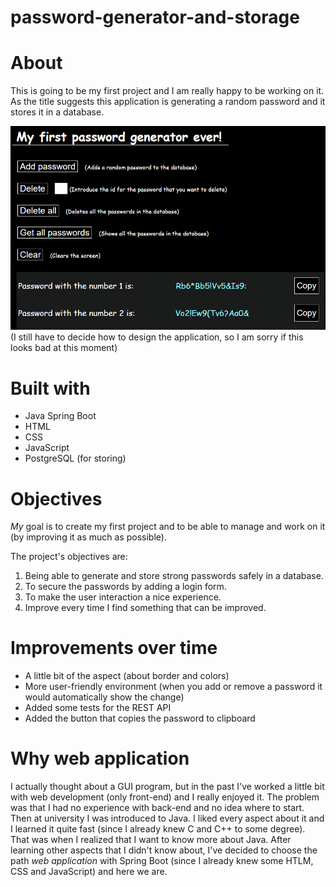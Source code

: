# password-generator-and-storage

# About
This is going to be my first project and I am really happy to be working on it. As the title suggests this application is generating a random password and it stores it in a database.

![This image shows the main aspect of the application](src/main/resources/images/general_image.png "The aspect")<br>
(I still have to decide how to design the application, so I am sorry if this looks bad at this moment)
<br>


# Built with 
- Java Spring Boot
- HTML
- CSS
- JavaScript
- PostgreSQL (for storing)

# Objectives
_My_ goal is to create my first project and to be able to manage and work on it (by improving it as much as possible).

The project's objectives are:
1. Being able to generate and store strong passwords safely in a database.
2. To secure the passwords by adding a login form.
3. To make the user interaction a nice experience.
4. Improve every time I find something that can be improved.

# Improvements over time
* A little bit of the aspect (about border and colors)
* More user-friendly environment (when you add or remove a password it would automatically show the change)
* Added some tests for the REST API
* Added the button that copies the password to clipboard

# Why web application
I actually thought about a GUI program, but in the past I've worked a little bit with web development (only front-end) and I really enjoyed it. The problem was that I had no experience with back-end and no idea where to start. Then at university I was introduced to Java. I liked every aspect about it and I learned it quite fast (since I already knew C and C++ to some degree). That was when I realized that I want to know more about Java. After learning other aspects that I didn't know about, I've decided to choose the path _web application_ with Spring Boot (since I already knew some HTLM, CSS and JavaScript) and here we are.

